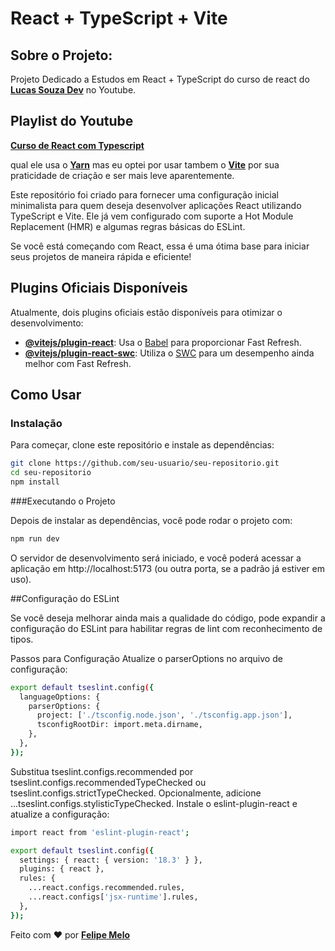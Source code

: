# React + TypeScript + Vite

## Sobre o Projeto:

Projeto Dedicado a Estudos em React + TypeScript do curso de react do  **[Lucas Souza Dev](https://github.com/lvsouza)** no Youtube. 

## Playlist do Youtube
**[Curso de React com Typescript](https://youtube.com/playlist?list=PL29TaWXah3iZktD5o1IHbc7JDqG_80iOm&si=inn5Sv_K4NoqyHCO)**

qual ele usa o **[Yarn](https://classic.yarnpkg.com/lang/en/docs/install/#windows-stable)** mas eu optei por usar tambem o **[Vite](https://vite.dev)** por sua praticidade de criação e ser mais leve aparentemente.


Este repositório foi criado para fornecer uma configuração inicial minimalista para quem deseja desenvolver aplicações React utilizando TypeScript e Vite. Ele já vem configurado com suporte a Hot Module Replacement (HMR) e algumas regras básicas do ESLint.

Se você está começando com React, essa é uma ótima base para iniciar seus projetos de maneira rápida e eficiente!

## Plugins Oficiais Disponíveis

Atualmente, dois plugins oficiais estão disponíveis para otimizar o desenvolvimento:

- **[@vitejs/plugin-react](https://github.com/vitejs/vite-plugin-react/blob/main/packages/plugin-react/README.md)**: Usa o [Babel](https://babeljs.io/) para proporcionar Fast Refresh.
- **[@vitejs/plugin-react-swc](https://github.com/vitejs/vite-plugin-react-swc)**: Utiliza o [SWC](https://swc.rs/) para um desempenho ainda melhor com Fast Refresh.

## Como Usar

### Instalação

Para começar, clone este repositório e instale as dependências:

```sh
git clone https://github.com/seu-usuario/seu-repositorio.git
cd seu-repositorio
npm install
```
###Executando o Projeto

Depois de instalar as dependências, você pode rodar o projeto com:

```sh
npm run dev
```

O servidor de desenvolvimento será iniciado, e você poderá acessar a aplicação em http://localhost:5173 (ou outra porta, se a padrão já estiver em uso).

##Configuração do ESLint

Se você deseja melhorar ainda mais a qualidade do código, pode expandir a configuração do ESLint para habilitar regras de lint com reconhecimento de tipos.

Passos para Configuração
Atualize o parserOptions no arquivo de configuração:
```sh
export default tseslint.config({
  languageOptions: {
    parserOptions: {
      project: ['./tsconfig.node.json', './tsconfig.app.json'],
      tsconfigRootDir: import.meta.dirname,
    },
  },
});
```
Substitua tseslint.configs.recommended por tseslint.configs.recommendedTypeChecked ou tseslint.configs.strictTypeChecked.
Opcionalmente, adicione ...tseslint.configs.stylisticTypeChecked.
Instale o eslint-plugin-react e atualize a configuração:
```sh
import react from 'eslint-plugin-react';

export default tseslint.config({
  settings: { react: { version: '18.3' } },
  plugins: { react },
  rules: {
    ...react.configs.recommended.rules,
    ...react.configs['jsx-runtime'].rules,
  },
});
```

Feito com ❤️ por **[Felipe Melo](https://github.com/felipemelo7782)** 
